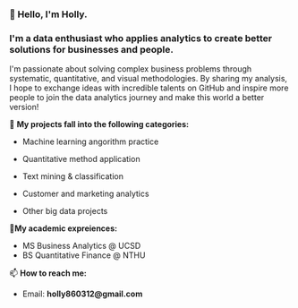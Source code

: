 
###  👋 Hello, I'm Holly. 
### I'm a data enthusiast who applies analytics to create better solutions for businesses and people. 
I'm passionate about solving complex business problems through systematic, quantitative, and visual methodologies. 
By sharing my analysis, I hope to exchange ideas with incredible talents on GitHub and inspire more people to join the data analytics journey and make this world a better version!

 🌱 __My projects fall into the following categories:__

- Machine learning angorithm practice

- Quantitative method application

- Text mining & classification

- Customer and marketing analytics

- Other big data projects

:school_satchel:__My academic expreiences:__

* MS Business Analytics @ UCSD
* BS Quantitative Finance @ NTHU

📫 __How to reach me:__

* Email: __holly860312@gmail.com__

<!---
hollylessthan/hollylessthan is a ✨ special ✨ repository because its `README.md` (this file) appears on your GitHub profile.
You can click the Preview link to take a look at your changes.
--->

